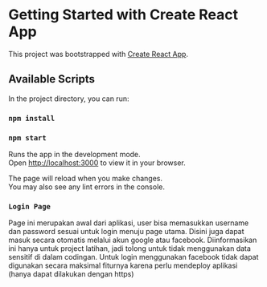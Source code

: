 # Getting Started with Create React App

This project was bootstrapped with [Create React App](https://github.com/facebook/create-react-app).

## Available Scripts

In the project directory, you can run:

### `npm install`

### `npm start`

Runs the app in the development mode.\
Open [http://localhost:3000](http://localhost:3000) to view it in your browser.

The page will reload when you make changes.\
You may also see any lint errors in the console.

### `Login Page`

Page ini merupakan awal dari aplikasi, user bisa memasukkan username dan password sesuai untuk login menuju page utama.
Disini juga dapat masuk secara otomatis melalui akun google atau facebook. Diinformasikan ini hanya untuk project latihan, jadi tolong untuk tidak menggunakan data sensitif di dalam codingan. Untuk login menggunakan facebook tidak dapat digunakan secara maksimal fiturnya karena perlu mendeploy aplikasi (hanya dapat dilakukan dengan https)



